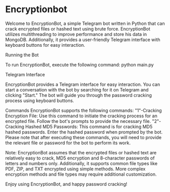 # Encryptionbot
Welcome to EncryptionBot, a simple Telegram bot written in Python that can crack encrypted files or hashed text using brute force. EncryptionBot utilizes multithreading to improve performance and store his data in MongoDB. Additionally, it provides a user-friendly Telegram interface with keyboard buttons for easy interaction.

Running the Bot

To run EncryptionBot, execute the following command:
python main.py

Telegram Interface

EncryptionBot provides a Telegram interface for easy interaction. You can start a conversation with the bot by searching for it on Telegram and clicking "Start." The bot will guide you through the password cracking process using keyboard buttons.

Commands
EncryptionBot supports the following commands:
"1"-Cracking Encryption File: Use this command to initiate the cracking process for an encrypted file. Follow the bot's prompts to provide the necessary file.
"2"-Cracking Hashed MD5 Passwords: This command is for cracking MD5 hashed passwords. Enter the hashed password when prompted by the bot.
Please note that after executing these commands, you will need to provide the relevant file or password for the bot to perform its work.

Note: EncryptionBot assumes that the encrypted files or hashed text are relatively easy to crack, MD5 encryption and 8-character passwords of letters and numbers only. Additionally, it supports common file types like PDF, ZIP, and TXT encrypted using simple methods. More complex encryption methods and file types may require additional customization.

Enjoy using EncryptionBot, and happy password cracking!
